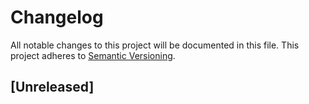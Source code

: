 Changelog
=========

All notable changes to this project will be documented in this file.
This project adheres to [Semantic Versioning](http://semver.org/).

## [Unreleased]